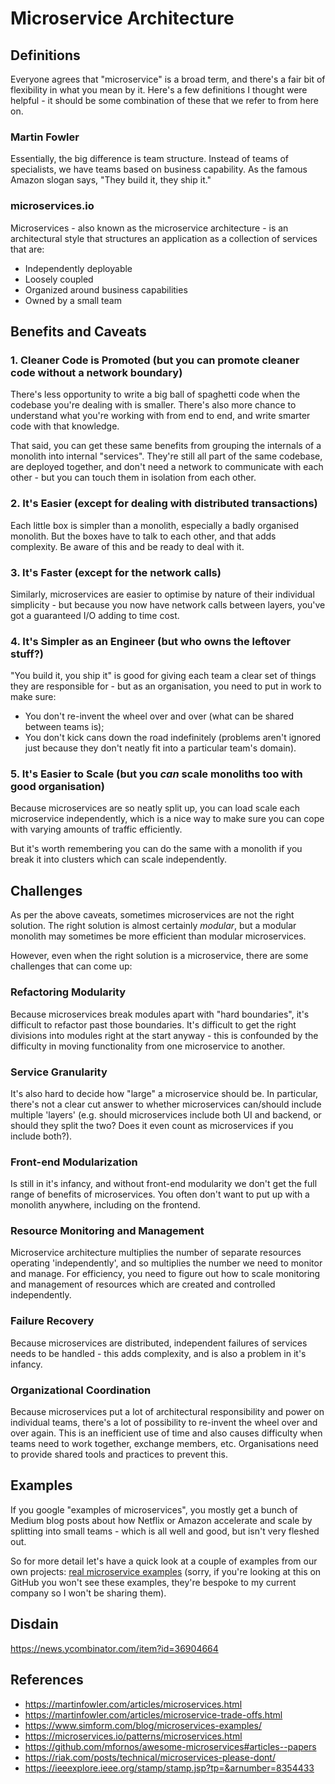 # Microservice Architecture

## Definitions

Everyone agrees that "microservice" is a broad term, and there's a fair bit of flexibility in what you mean by it. Here's a few definitions I thought were helpful - it should be some combination of these that we refer to from here on.

### Martin Fowler

Essentially, the big difference is team structure. Instead of teams of specialists, we have teams based on business capability. As the famous Amazon slogan says, "They build it, they ship it."

### microservices.io

Microservices - also known as the microservice architecture - is an architectural style that structures an application as a collection of services that are:

- Independently deployable
- Loosely coupled
- Organized around business capabilities
- Owned by a small team

## Benefits and Caveats

### 1. Cleaner Code is Promoted (but you can promote cleaner code without a network boundary)

There's less opportunity to write a big ball of spaghetti code when the codebase you're dealing with is smaller. There's also more chance to understand what you're working with from end to end, and write smarter code with that knowledge.

That said, you can get these same benefits from grouping the internals of a monolith into internal "services". They're still all part of the same codebase, are deployed together, and don't need a network to communicate with each other - but you can touch them in isolation from each other.

### 2. It's Easier (except for dealing with distributed transactions)

Each little box is simpler than a monolith, especially a badly organised monolith. But the boxes have to talk to each other, and that adds complexity. Be aware of this and be ready to deal with it.

### 3. It's Faster (except for the network calls)

Similarly, microservices are easier to optimise by nature of their individual simplicity - but because you now have network calls between layers, you've got a guaranteed I/O adding to time cost.

### 4. It's Simpler as an Engineer (but who owns the leftover stuff?)

"You build it, you ship it" is good for giving each team a clear set of things they are responsible for - but as an organisation, you need to put in work to make sure:
- You don't re-invent the wheel over and over (what can be shared between teams is);
- You don't kick cans down the road indefinitely (problems aren't ignored just because they don't neatly fit into a particular team's domain).

### 5. It's Easier to Scale (but you _can_ scale monoliths too with good organisation)

Because microservices are so neatly split up, you can load scale each microservice independently, which is a nice way to make sure you can cope with varying amounts of traffic efficiently.

But it's worth remembering you can do the same with a monolith if you break it into clusters which can scale independently.

## Challenges

As per the above caveats, sometimes microservices are not the right solution. The right solution is almost certainly _modular_, but a modular monolith may sometimes be more efficient than modular microservices.

However, even when the right solution is a microservice, there are some challenges that can come up:

### Refactoring Modularity

Because microservices break modules apart with "hard boundaries", it's difficult to refactor past those boundaries. It's difficult to get the right divisions into modules right at the start anyway - this is confounded by the difficulty in moving functionality from one microservice to another.

### Service Granularity

It's also hard to decide how "large" a microservice should be. In particular, there's not a clear cut answer to whether microservices can/should include multiple 'layers' (e.g. should microservices include both UI and backend, or should they split the two? Does it even count as microservices if you include both?).

### Front-end Modularization

Is still in it's infancy, and without front-end modularity we don't get the full range of benefits of microservices. You often don't want to put up with a monolith anywhere, including on the frontend.

### Resource Monitoring and Management

Microservice architecture multiplies the number of separate resources operating 'independently', and so multiplies the number we need to monitor and manage. For efficiency, you need to figure out how to scale monitoring and management of resources which are created and controlled independently.

### Failure Recovery

Because microservices are distributed, independent failures of services needs to be handled - this adds complexity, and is also a problem in it's infancy.

### Organizational Coordination

Because microservices put a lot of architectural responsibility and power on individual teams, there's a lot of possibility to re-invent the wheel over and over again. This is an inefficient use of time and also causes difficulty when teams need to work together, exchange members, etc. Organisations need to provide shared tools and practices to prevent this.

## Examples

If you google "examples of microservices", you mostly get a bunch of Medium blog posts about how Netflix or Amazon accelerate and scale by splitting into small teams - which is all well and good, but isn't very fleshed out.

So for more detail let's have a quick look at a couple of examples from our own projects: [real microservice examples](../personalNotes/real-microservices.md) (sorry, if you're looking at this on GitHub you won't see these examples, they're bespoke to my current company so I won't be sharing them).

## Disdain

https://news.ycombinator.com/item?id=36904664

## References

- https://martinfowler.com/articles/microservices.html
- https://martinfowler.com/articles/microservice-trade-offs.html
- https://www.simform.com/blog/microservices-examples/
- https://microservices.io/patterns/microservices.html
- https://github.com/mfornos/awesome-microservices#articles--papers
- https://riak.com/posts/technical/microservices-please-dont/
- https://ieeexplore.ieee.org/stamp/stamp.jsp?tp=&arnumber=8354433
